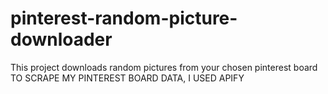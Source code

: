 # pinterest-random-picture-downloader
This project downloads random pictures from your chosen pinterest board
TO SCRAPE MY PINTEREST BOARD DATA, I USED APIFY
